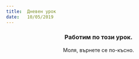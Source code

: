 ```yaml
---
title:  Дневен урок
date:   10/05/2019
---
```


### <center>Работим по този урок.</center>
<center>Моля, върнете се по-късно.</center>